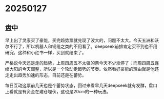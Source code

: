 # 20250127



## 盘中

早上出了灵康买了豪能，买完趋势票就兑现了波大的，问题不太大。今天五洲和沃尔不行了，所以机器人和铜缆之类的不用看了。deepseek前排肯定买不到也不用研究，这种和小红书一样，买到就结束了。

严格说今天还是走的趋势，上周四周五不太强的票今天不少涨停了；而周四周五连续大阳的今天调整，所以是一个轮动走趋势的节奏。依然看好豪能的理由就是他还走走出趋势加速的形态，目前还是在蓄势。

每日互动这票前几天也是个蓄势状态，回过来看早几天deepseek就有发酵，盘口上看就是有资金在建仓埋伏，这也是20cm的一种玩法。
